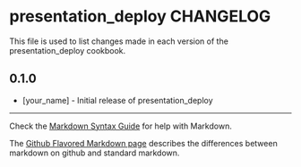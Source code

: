 presentation_deploy CHANGELOG
=============================

This file is used to list changes made in each version of the presentation_deploy cookbook.

0.1.0
-----
- [your_name] - Initial release of presentation_deploy

- - -
Check the [Markdown Syntax Guide](http://daringfireball.net/projects/markdown/syntax) for help with Markdown.

The [Github Flavored Markdown page](http://github.github.com/github-flavored-markdown/) describes the differences between markdown on github and standard markdown.
